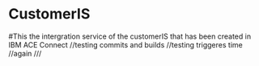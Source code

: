 # CustomerIS
#This the intergration service of the customerIS that has been created in IBM ACE Connect
//testing commits and builds
//testing triggeres time 
//again
///
